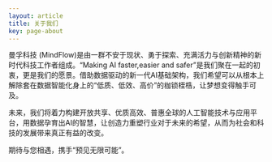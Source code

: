 ```yaml
---
layout: article
title: 关于我们
key: page-about
---
```



曼孚科技 (MindFlow)是由一群不安于现状、勇于探索、充满活力与创新精神的新时代科技工作者组成。“Making AI faster,easier and safer”是我们聚在一起的初衷，更是我们的愿景。借助数据驱动的新一代AI基础架构，我们希望可以从根本上解除套在数据智能化身上的“低质、低效、高价”的枷锁桎梏，让梦想变得触手可及。



未来，我们将着力构建开放共享、优质高效、普惠全球的人工智能技术与应用平台，用数据孕育出AI的智慧，让创造力重塑行业对于未来的希望，从而为社会和科技的发展带来真正有益的改变。



期待与您相遇，携手“预见无限可能”。